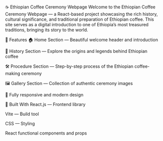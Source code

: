 ☕ Ethiopian Coffee Ceremony Webpage
Welcome to the Ethiopian Coffee Ceremony Webpage — a React-based project showcasing the rich history, cultural significance, and traditional preparation of Ethiopian coffee. This site serves as a digital introduction to one of Ethiopia’s most treasured traditions, bringing its story to the world.

🌟 Features
🏠 Home Section — Beautiful welcome header and introduction

📜 History Section — Explore the origins and legends behind Ethiopian coffee

🛠️ Procedure Section — Step-by-step process of the Ethiopian coffee-making ceremony

🖼️ Gallery Section — Collection of authentic ceremony images

📱 Fully responsive and modern design

🚀 Built With
React.js — Frontend library

Vite — Build tool

CSS — Styling

React functional components and props
